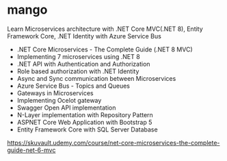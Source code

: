 # mango
Learn Microservices architecture with .NET Core MVC(.NET 8), Entity Framework Core, .NET Identity with Azure Service Bus

- .NET Core Microservices - The Complete Guide (.NET 8 MVC)
- Implementing 7 microservices using .NET 8
- .NET API with Authentication and Authorization
- Role based authorization with .NET Identity
- Async and Sync communication between Microservices
- Azure Service Bus - Topics and Queues
- Gateways in Microservices
- Implementing Ocelot gateway
- Swagger Open API implementation
- N-Layer implementation with Repository Pattern
- ASPNET Core Web Application with Bootstrap 5
- Entity Framework Core with SQL Server Database

https://skuvault.udemy.com/course/net-core-microservices-the-complete-guide-net-6-mvc
